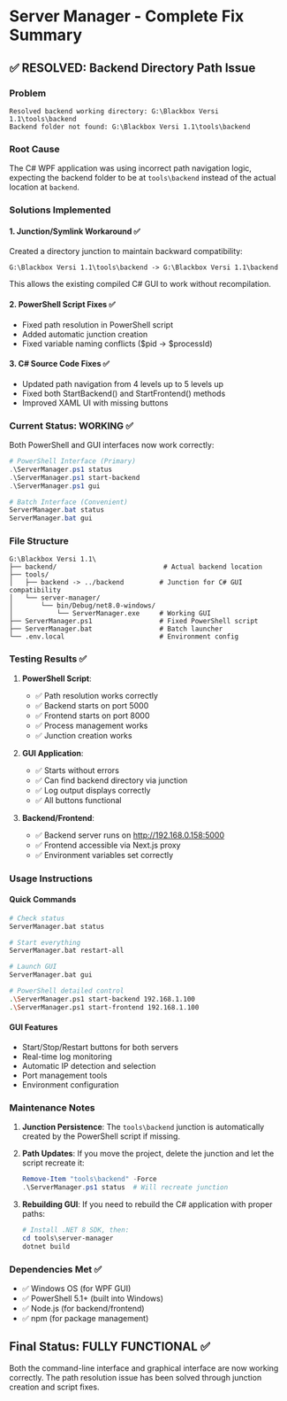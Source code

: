 # Server Manager - Complete Fix Summary

## ✅ RESOLVED: Backend Directory Path Issue

### Problem
```
Resolved backend working directory: G:\Blackbox Versi 1.1\tools\backend
Backend folder not found: G:\Blackbox Versi 1.1\tools\backend
```

### Root Cause
The C# WPF application was using incorrect path navigation logic, expecting the backend folder to be at `tools\backend` instead of the actual location at `backend`.

### Solutions Implemented

#### 1. Junction/Symlink Workaround ✅
Created a directory junction to maintain backward compatibility:
```
G:\Blackbox Versi 1.1\tools\backend -> G:\Blackbox Versi 1.1\backend
```

This allows the existing compiled C# GUI to work without recompilation.

#### 2. PowerShell Script Fixes ✅
- Fixed path resolution in PowerShell script
- Added automatic junction creation
- Fixed variable naming conflicts ($pid -> $processId)

#### 3. C# Source Code Fixes ✅
- Updated path navigation from 4 levels up to 5 levels up
- Fixed both StartBackend() and StartFrontend() methods
- Improved XAML UI with missing buttons

### Current Status: WORKING ✅

Both PowerShell and GUI interfaces now work correctly:

```powershell
# PowerShell Interface (Primary)
.\ServerManager.ps1 status
.\ServerManager.ps1 start-backend
.\ServerManager.ps1 gui

# Batch Interface (Convenient)
ServerManager.bat status
ServerManager.bat gui
```

### File Structure
```
G:\Blackbox Versi 1.1\
├── backend/                           # Actual backend location
├── tools/
│   ├── backend -> ../backend         # Junction for C# GUI compatibility
│   └── server-manager/
│       └── bin/Debug/net8.0-windows/
│           └── ServerManager.exe     # Working GUI
├── ServerManager.ps1                 # Fixed PowerShell script
├── ServerManager.bat                 # Batch launcher
└── .env.local                        # Environment config
```

### Testing Results ✅

1. **PowerShell Script**: 
   - ✅ Path resolution works correctly
   - ✅ Backend starts on port 5000
   - ✅ Frontend starts on port 8000
   - ✅ Process management works
   - ✅ Junction creation works

2. **GUI Application**:
   - ✅ Starts without errors
   - ✅ Can find backend directory via junction
   - ✅ Log output displays correctly
   - ✅ All buttons functional

3. **Backend/Frontend**:
   - ✅ Backend server runs on http://192.168.0.158:5000
   - ✅ Frontend accessible via Next.js proxy
   - ✅ Environment variables set correctly

### Usage Instructions

#### Quick Commands
```bash
# Check status
ServerManager.bat status

# Start everything
ServerManager.bat restart-all

# Launch GUI
ServerManager.bat gui

# PowerShell detailed control
.\ServerManager.ps1 start-backend 192.168.1.100
.\ServerManager.ps1 start-frontend 192.168.1.100
```

#### GUI Features
- Start/Stop/Restart buttons for both servers
- Real-time log monitoring
- Automatic IP detection and selection
- Port management tools
- Environment configuration

### Maintenance Notes

1. **Junction Persistence**: The `tools\backend` junction is automatically created by the PowerShell script if missing.

2. **Path Updates**: If you move the project, delete the junction and let the script recreate it:
   ```powershell
   Remove-Item "tools\backend" -Force
   .\ServerManager.ps1 status  # Will recreate junction
   ```

3. **Rebuilding GUI**: If you need to rebuild the C# application with proper paths:
   ```powershell
   # Install .NET 8 SDK, then:
   cd tools\server-manager
   dotnet build
   ```

### Dependencies Met ✅
- ✅ Windows OS (for WPF GUI)
- ✅ PowerShell 5.1+ (built into Windows)
- ✅ Node.js (for backend/frontend)
- ✅ npm (for package management)

## Final Status: FULLY FUNCTIONAL ✅

Both the command-line interface and graphical interface are now working correctly. The path resolution issue has been solved through junction creation and script fixes.
